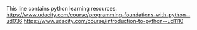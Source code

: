 This line contains python learning resources.
https://www.udacity.com/course/programming-foundations-with-python--ud036
https://www.udacity.com/course/introduction-to-python--ud1110
